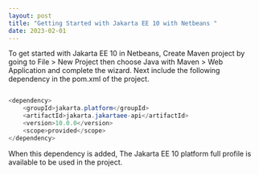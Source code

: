 ```yaml
---
layout: post
title: "Getting Started with Jakarta EE 10 with Netbeans "
date: 2023-02-01 
---
```



To get started with Jakarta EE 10 in Netbeans, Create Maven project by going to File > New Project then choose
Java with Maven > Web Application and complete the wizard. Next include the following dependency in the pom.xml
of the project.

```java

<dependency>
    <groupId>jakarta.platform</groupId>
    <artifactId>jakarta.jakartaee-api</artifactId>
    <version>10.0.0</version>
    <scope>provided</scope>
</dependency>

```

When this dependency is added, The Jakarta EE 10 platform full profile is available to be used in the project.






